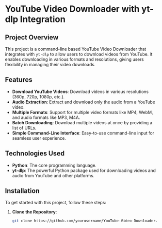  # YouTube Video Downloader with yt-dlp Integration

## Project Overview

This project is a command-line based YouTube Video Downloader that integrates with `yt-dlp` to allow users to download videos from YouTube. It enables downloading in various formats and resolutions, giving users flexibility in managing their video downloads.

## Features

- **Download YouTube Videos**: Download videos in various resolutions (360p, 720p, 1080p, etc.).
- **Audio Extraction**: Extract and download only the audio from a YouTube video.
- **Multiple Formats**: Support for multiple video formats like MP4, WebM, and audio formats like MP3, M4A.
- **Batch Downloading**: Download multiple videos at once by providing a list of URLs.
- **Simple Command-Line Interface**: Easy-to-use command-line input for seamless user experience.

## Technologies Used

- **Python**: The core programming language.
- **yt-dlp**: The powerful Python package used for downloading videos and audio from YouTube and other platforms.

## Installation

To get started with this project, follow these steps:

1. **Clone the Repository**:
   ```bash
   git clone https://github.com/yourusername/YouTube-Video-Downloader.git
